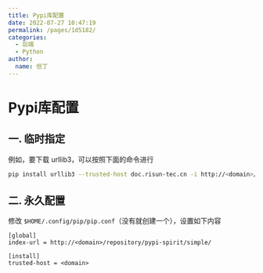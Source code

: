 ```yaml
---
title: Pypi库配置
date: 2022-07-27 10:47:19
permalink: /pages/1d5182/
categories:
  - 后端
  - Python
author: 
  name: 但丁
---
```


# Pypi库配置

## 一. 临时指定

例如，要下载 urllib3，可以按照下面的命令进行
``` sh
pip install urllib3 --trusted-host doc.risun-tec.cn -i http://<domain>/repository/pypi-spirit/simple
```
## 二. 永久配置

修改 `$HOME/.config/pip/pip.conf`（没有就创建一个），设置如下内容

``` properties
[global]
index-url = http://<domain>/repository/pypi-spirit/simple/

[install]
trusted-host = <domain>
```